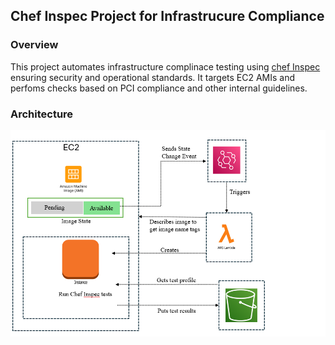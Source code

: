 ## Chef Inspec Project for Infrastrucure Compliance
### Overview
This project automates infrastructure complinace testing using [chef Inspec](https://docs.chef.io/inspec/) ensuring security and operational standards. It targets EC2 AMIs and perfoms checks based on PCI compliance and other internal guidelines.

### Architecture
![My animated logo](https://github.com/WendyNkosi/AMI-TESTING/blob/main/Screenshot%202025-01-05%20083259.png)

